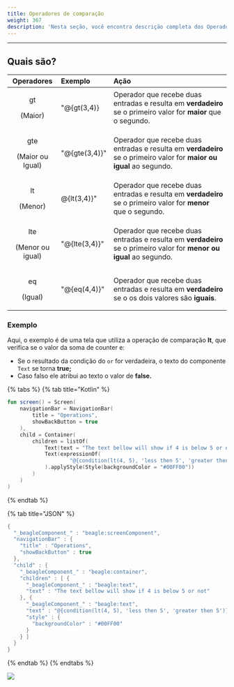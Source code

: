 ```yaml
---
title: Operadores de comparação
weight: 367
description: 'Nesta seção, você encontra descrição completa dos Operadores de Comparação.'
---
```


---

## Quais são? 

<table>
  <thead>
    <tr>
      <th style="text-align:center">Operadores</th>
      <th style="text-align:left">Exemplo</th>
      <th style="text-align:left">A&#xE7;&#xE3;o</th>
    </tr>
  </thead>
  <tbody>
    <tr>
      <td style="text-align:center">
        <p>gt</p>
        <p>(Maior)</p>
      </td>
      <td style="text-align:left">&quot;@{gt(3,4)}</td>
      <td style="text-align:left">Operador que recebe duas entradas e resulta em <b>verdadeiro</b> se o primeiro
        valor for <b>maior</b> que o segundo.</td>
    </tr>
    <tr>
      <td style="text-align:center">
        <p>gte</p>
        <p>(Maior ou Igual)</p>
      </td>
      <td style="text-align:left">&quot;@{gte(3,4)}&quot;</td>
      <td style="text-align:left">Operador que recebe duas entradas e resulta em <b>verdadeiro</b> se o primeiro
        valor for <b>maior ou igual</b> ao segundo.</td>
    </tr>
    <tr>
      <td style="text-align:center">
        <p>lt</p>
        <p>(Menor)</p>
      </td>
      <td style="text-align:left">@{lt(3,4)}&quot;</td>
      <td style="text-align:left">Operador que recebe duas entradas e resulta em <b>verdadeiro</b> se o primeiro
        valor for <b>menor</b> que o segundo.</td>
    </tr>
    <tr>
      <td style="text-align:center">
        <p>lte</p>
        <p>(Menor ou igual)</p>
      </td>
      <td style="text-align:left">&quot;@{lte(3,4)}&quot;</td>
      <td style="text-align:left">Operador que recebe duas entradas e resulta em <b>verdadeiro</b> se o primeiro
        valor for <b>menor ou igual</b> ao segundo.</td>
    </tr>
    <tr>
      <td style="text-align:center">
        <p>eq</p>
        <p>(Igual)</p>
      </td>
      <td style="text-align:left">&quot;@{eq(4,4)}&quot;</td>
      <td style="text-align:left">Operador que recebe duas entradas e resulta em <b>verdadeiro</b> se o os
        dois valores s&#xE3;o <b>iguais</b>.</td>
    </tr>
  </tbody>
</table>

### Exemplo

Aqui, o exemplo é de uma tela que utiliza a operação de comparação **lt**, que verifica se o valor da soma de counter e:

* Se o resultado da condição do `or` for verdadeira, o texto do componente `Text` se torna **true;**
* Caso falso ele atribui ao texto o valor de **false.**

{% tabs %}
{% tab title="Kotlin" %}
```kotlin
fun screen() = Screen(
    navigationBar = NavigationBar(
        title = "Operations",
        showBackButton = true
    ),
    child = Container(
        children = listOf(
            Text(text = "The text bellow will show if 4 is below 5 or not"),
            Text(expressionOf(
                    "@{condition(lt(4, 5), 'less then 5', 'greater then 5')}")
            ).applyStyle(Style(backgroundColor = "#00FF00"))
        )
    )
)
```
{% endtab %}

{% tab title="JSON" %}
```kotlin
{
  "_beagleComponent_" : "beagle:screenComponent",
  "navigationBar" : {
    "title" : "Operations",
    "showBackButton" : true
  },
  "child" : {
    "_beagleComponent_" : "beagle:container",
    "children" : [ {
      "_beagleComponent_" : "beagle:text",
      "text" : "The text bellow will show if 4 is below 5 or not"
    }, {
      "_beagleComponent_" : "beagle:text",
      "text" : "@{condition(lt(4, 5), 'less then 5', 'greater then 5')}",
      "style" : {
        "backgroundColor" : "#00FF00"
      }
    } ]
  }
}
```
{% endtab %}
{% endtabs %}

![](../../../.gitbook/assets/comparison.png)
